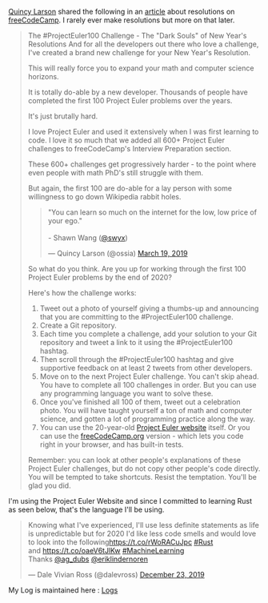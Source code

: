 [Quincy Larson][qc] shared the following in an [article][art] about resolutions on [freeCodeCamp][fcc]. I rarely ever make resolutions but more on that later.

>The #ProjectEuler100 Challenge - The "Dark Souls" of New Year's Resolutions
>And for all the developers out there who love a challenge, I've created a brand new challenge for your New Year's Resolution.
>
>This will really force you to expand your math and computer science horizons.
>
>It is totally do-able by a new developer. Thousands of people have completed the first 100 Project Euler problems over the years.
>
>It's just brutally hard.
>
>I love Project Euler and used it extensively when I was first learning to code. I love it so much that we added all 600+ Project Euler challenges to freeCodeCamp's Interview Preparation section.
>
>These 600+ challenges get progressively harder - to the point where even people with math PhD's still struggle with them.
>
>But again, the first 100 are do-able for a lay person with some willingness to go down Wikipedia rabbit holes.
>
>
><blockquote class="twitter-tweet"><p lang="en" dir="ltr">&quot;You can learn so much on the internet for the low, low price of your ego.&quot; <br><br>- Shawn Wang (<a href="https://twitter.com/swyx?ref_src=twsrc%5Etfw">@swyx</a>)</p>&mdash; Quincy Larson (@ossia) <a href="https://twitter.com/ossia/status/1108078807515172864?ref_src=twsrc%5Etfw">March 19, 2019</a></blockquote> 
>
>So what do you think. Are you up for working through the first 100 Project Euler problems by the end of 2020?
>
>Here's how the challenge works:
>
>1. Tweet out a photo of yourself giving a thumbs-up and announcing that you are committing to the #ProjectEuler100 challenge.
>2. Create a Git repository.
>3. Each time you complete a challenge, add your solution to your Git repository and tweet a link to it using the #ProjectEuler100 hashtag.
>4. Then scroll through the #ProjectEuler100 hashtag and give supportive feedback on at least 2 tweets from other developers.
>5. Move on to the next Project Euler challenge. You can't skip ahead. You have to complete all 100 challenges in order. But you can use any programming language you want to solve these.
>6. Once you've finished all 100 of them, tweet out a celebration photo. You will have taught yourself a ton of math and computer science, and gotten a lot of programming practice along the way.
>7. You can use the 20-year-old [Project Euler website][pew] itself. Or you can use the [freeCodeCamp.org][fcce] version - which lets you code right in your browser, and has built-in tests.
>
>Remember: you can look at other people's explanations of these Project Euler challenges, but do not copy other people's code directly. You will be tempted to take shortcuts. Resist the temptation. You'll be glad you did.


I'm using the Project Euler Website and since I committed to learning Rust as seen below, that's the language I'll be using.

<blockquote class="twitter-tweet"><p lang="en" dir="ltr">Knowing what I&#39;ve experienced, I&#39;ll use less definite statements as life is unpredictable but for 2020 I&#39;d like less code smells and would love to look into the following<a href="https://t.co/rWoRACuJpc">https://t.co/rWoRACuJpc</a> <a href="https://twitter.com/hashtag/Rust?src=hash&amp;ref_src=twsrc%5Etfw">#Rust</a><br>and <a href="https://t.co/oaeV6tJlKw">https://t.co/oaeV6tJlKw</a> <a href="https://twitter.com/hashtag/MachineLearning?src=hash&amp;ref_src=twsrc%5Etfw">#MachineLearning</a> <br>Thanks <a href="https://twitter.com/ag_dubs?ref_src=twsrc%5Etfw">@ag_dubs</a> <a href="https://twitter.com/eriklindernoren?ref_src=twsrc%5Etfw">@eriklindernoren</a></p>&mdash; Dale Vivian Ross (@dalevross) <a href="https://twitter.com/dalevross/status/1208974050745298945?ref_src=twsrc%5Etfw">December 23, 2019</a></blockquote>


My Log is maintained here : [Logs](Logs.md)


<script async src="https://platform.twitter.com/widgets.js" charset="utf-8"></script>

[qc]: https://twitter.com/ossia
[fcc]: https://freecodecamp.org
[fcce]: https://www.freecodecamp.org/learn/coding-interview-prep/project-euler/
[art]: https://www.freecodecamp.org/news/developer-new-years-resolution-guide/
[pew]: https://projecteuler.net/